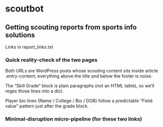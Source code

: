 # scoutbot

## Getting scouting reports from sports info solutions
Links in report_links.txt

###  Quick reality-check of the two pages
Both URLs are WordPress posts whose scouting content sits inside article .entry-content; everything above the title and below the footer is noise. 

The “Skill Grade” block is plain paragraphs (not an HTML table), so we’ll regex those lines into a dict.

Player bio lines (Name / College / Bio / DOB) follow a predictable “Field: value” pattern just after the grade block.

### Minimal-disruption micro-pipeline (for these two links)

